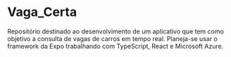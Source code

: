 # Vaga_Certa
Repositório destinado ao desenvolvimento de um aplicativo que tem como objetivo a consulta de vagas de carros em tempo real. 
Planeja-se usar o framework da Expo trabalhando com TypeScript, React e Microsoft Azure.
